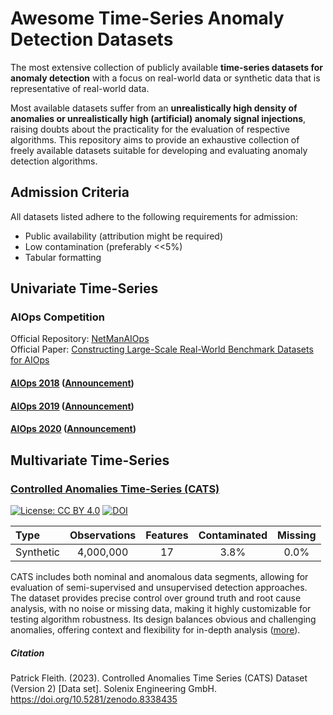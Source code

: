 # Awesome Time-Series Anomaly Detection Datasets
The most extensive collection of publicly available **time-series datasets for anomaly detection**
with a focus on real-world data or synthetic data that is representative of real-world data.

Most available datasets suffer from an **unrealistically high density of anomalies or unrealistically high (artificial)
anomaly signal injections**, raising doubts about the practicality for the evaluation of respective algorithms.
This repository aims to provide an exhaustive collection of freely available datasets suitable for developing and evaluating anomaly detection algorithms.

## Admission Criteria

All datasets listed adhere to the following requirements for admission:
- Public availability (attribution might be required)
- Low contamination (preferably <<5%)
- Tabular formatting

## Univariate Time-Series

### AIOps Competition
Official Repository: [NetManAIOps](https://github.com/NetManAIOps/KPI-Anomaly-Detection/tree/master)<br>
Official Paper: [Constructing Large-Scale Real-World Benchmark Datasets for AIOps](https://arxiv.org/pdf/2208.03938)

#### [AIOps 2018](https://github.com/NetManAIOps/KPI-Anomaly-Detection) ([Announcement](https://competition.aiops-challenge.com/home/competition/1484452272200032281))
#### [AIOps 2019](https://github.com/NetManAIOps/MultiDimension-Localization) ([Announcement](https://competition.aiops-challenge.com/home/competition/1484446614851493956))
#### [AIOps 2020](https://github.com/NetManAIOps/AIOps-Challenge-2020-Data) ([Announcement](https://competition.aiops-challenge.com/home/competition/1484441527290765368))


## Multivariate Time-Series

### [Controlled Anomalies Time-Series (CATS)](https://zenodo.org/records/8338435)
[![License: CC BY 4.0](https://img.shields.io/badge/License-CC_BY_4.0-lightgrey.svg)](https://creativecommons.org/licenses/by/4.0/)
[![DOI](https://zenodo.org/badge/DOI/10.5281/zenodo.8338435.svg)](https://doi.org/10.5281/zenodo.8338435)

| Type      | Observations | Features | Contaminated | Missing |
|:----------|:------------:|:--------:|:------------:|:-------:|
| Synthetic |  4,000,000   |    17    |     3.8%     |  0.0%   |

CATS includes both nominal and anomalous data segments, allowing for evaluation of semi-supervised and unsupervised detection approaches.
The dataset provides precise control over ground truth and root cause analysis, with no noise or missing data, making it highly customizable for testing algorithm robustness.
Its design balances obvious and challenging anomalies, offering context and flexibility for in-depth analysis ([more](https://www.linkedin.com/posts/solenix_controlled-anomalies-time-series-cats-dataset-activity-7066743805172948994-29dc?utm_source=share&utm_medium=member_desktop)).

##### Citation
Patrick Fleith. (2023). Controlled Anomalies Time Series (CATS) Dataset (Version 2) [Data set]. Solenix Engineering GmbH. https://doi.org/10.5281/zenodo.8338435